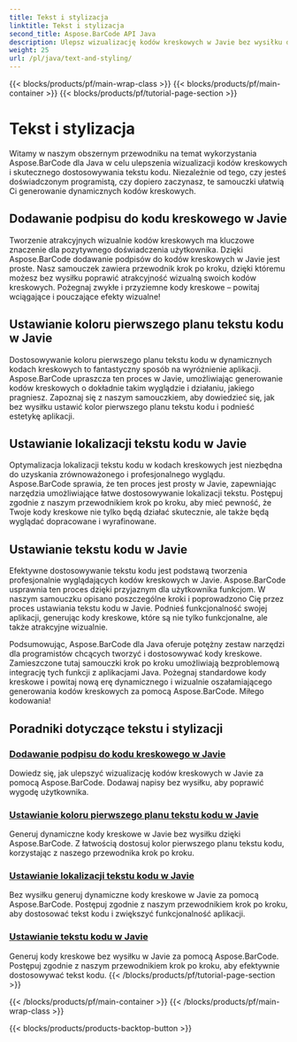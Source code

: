 ```yaml
---
title: Tekst i stylizacja
linktitle: Tekst i stylizacja
second_title: Aspose.BarCode API Java
description: Ulepsz wizualizację kodów kreskowych w Javie bez wysiłku dzięki Aspose.BarCode. Dowiedz się, jak dodawać napisy, aby poprawić wygodę użytkownika. Dostosuj tekst kodu w dynamicznych kodach kreskowych.
weight: 25
url: /pl/java/text-and-styling/
---
```


{{< blocks/products/pf/main-wrap-class >}}
{{< blocks/products/pf/main-container >}}
{{< blocks/products/pf/tutorial-page-section >}}

# Tekst i stylizacja


Witamy w naszym obszernym przewodniku na temat wykorzystania Aspose.BarCode dla Java w celu ulepszenia wizualizacji kodów kreskowych i skutecznego dostosowywania tekstu kodu. Niezależnie od tego, czy jesteś doświadczonym programistą, czy dopiero zaczynasz, te samouczki ułatwią Ci generowanie dynamicznych kodów kreskowych.

## Dodawanie podpisu do kodu kreskowego w Javie

Tworzenie atrakcyjnych wizualnie kodów kreskowych ma kluczowe znaczenie dla pozytywnego doświadczenia użytkownika. Dzięki Aspose.BarCode dodawanie podpisów do kodów kreskowych w Javie jest proste. Nasz samouczek zawiera przewodnik krok po kroku, dzięki któremu możesz bez wysiłku poprawić atrakcyjność wizualną swoich kodów kreskowych. Pożegnaj zwykłe i przyziemne kody kreskowe – powitaj wciągające i pouczające efekty wizualne!

## Ustawianie koloru pierwszego planu tekstu kodu w Javie

Dostosowywanie koloru pierwszego planu tekstu kodu w dynamicznych kodach kreskowych to fantastyczny sposób na wyróżnienie aplikacji. Aspose.BarCode upraszcza ten proces w Javie, umożliwiając generowanie kodów kreskowych o dokładnie takim wyglądzie i działaniu, jakiego pragniesz. Zapoznaj się z naszym samouczkiem, aby dowiedzieć się, jak bez wysiłku ustawić kolor pierwszego planu tekstu kodu i podnieść estetykę aplikacji.

## Ustawianie lokalizacji tekstu kodu w Javie

Optymalizacja lokalizacji tekstu kodu w kodach kreskowych jest niezbędna do uzyskania zrównoważonego i profesjonalnego wyglądu. Aspose.BarCode sprawia, że ten proces jest prosty w Javie, zapewniając narzędzia umożliwiające łatwe dostosowywanie lokalizacji tekstu. Postępuj zgodnie z naszym przewodnikiem krok po kroku, aby mieć pewność, że Twoje kody kreskowe nie tylko będą działać skutecznie, ale także będą wyglądać dopracowane i wyrafinowane.

## Ustawianie tekstu kodu w Javie

Efektywne dostosowywanie tekstu kodu jest podstawą tworzenia profesjonalnie wyglądających kodów kreskowych w Javie. Aspose.BarCode usprawnia ten proces dzięki przyjaznym dla użytkownika funkcjom. W naszym samouczku opisano poszczególne kroki i poprowadzono Cię przez proces ustawiania tekstu kodu w Javie. Podnieś funkcjonalność swojej aplikacji, generując kody kreskowe, które są nie tylko funkcjonalne, ale także atrakcyjne wizualnie.

Podsumowując, Aspose.BarCode dla Java oferuje potężny zestaw narzędzi dla programistów chcących tworzyć i dostosowywać kody kreskowe. Zamieszczone tutaj samouczki krok po kroku umożliwiają bezproblemową integrację tych funkcji z aplikacjami Java. Pożegnaj standardowe kody kreskowe i powitaj nową erę dynamicznego i wizualnie oszałamiającego generowania kodów kreskowych za pomocą Aspose.BarCode. Miłego kodowania!

## Poradniki dotyczące tekstu i stylizacji
### [Dodawanie podpisu do kodu kreskowego w Javie](./adding-caption-barcode/)
Dowiedz się, jak ulepszyć wizualizację kodów kreskowych w Javie za pomocą Aspose.BarCode. Dodawaj napisy bez wysiłku, aby poprawić wygodę użytkownika.
### [Ustawianie koloru pierwszego planu tekstu kodu w Javie](./setting-code-text-foreground-color/)
Generuj dynamiczne kody kreskowe w Javie bez wysiłku dzięki Aspose.BarCode. Z łatwością dostosuj kolor pierwszego planu tekstu kodu, korzystając z naszego przewodnika krok po kroku.
### [Ustawianie lokalizacji tekstu kodu w Javie](./setting-code-text-location/)
Bez wysiłku generuj dynamiczne kody kreskowe w Javie za pomocą Aspose.BarCode. Postępuj zgodnie z naszym przewodnikiem krok po kroku, aby dostosować tekst kodu i zwiększyć funkcjonalność aplikacji.
### [Ustawianie tekstu kodu w Javie](./setting-code-text/)
Generuj kody kreskowe bez wysiłku w Javie za pomocą Aspose.BarCode. Postępuj zgodnie z naszym przewodnikiem krok po kroku, aby efektywnie dostosowywać tekst kodu.
{{< /blocks/products/pf/tutorial-page-section >}}

{{< /blocks/products/pf/main-container >}}
{{< /blocks/products/pf/main-wrap-class >}}

{{< blocks/products/products-backtop-button >}}
